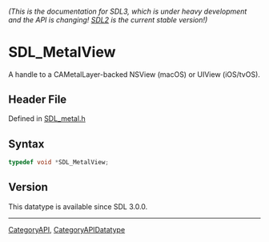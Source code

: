 ###### (This is the documentation for SDL3, which is under heavy development and the API is changing! [SDL2](https://wiki.libsdl.org/SDL2/) is the current stable version!)
# SDL_MetalView

A handle to a CAMetalLayer-backed NSView (macOS) or UIView (iOS/tvOS).

## Header File

Defined in [SDL_metal.h](https://github.com/libsdl-org/SDL/blob/main/include/SDL3/SDL_metal.h)

## Syntax

```c
typedef void *SDL_MetalView;
```

## Version

This datatype is available since SDL 3.0.0.

----
[CategoryAPI](CategoryAPI), [CategoryAPIDatatype](CategoryAPIDatatype)

